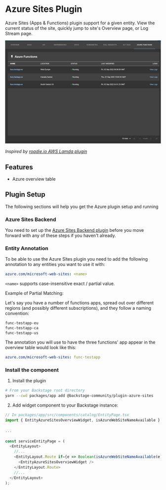 # Azure Sites Plugin

Azure Sites (Apps & Functions) plugin support for a given entity. View the current status of the site, quickly jump to site's Overview page, or Log Stream page.

![preview of Azure table](docs/functions-table.png)

_Inspired by [roadie.io AWS Lamda plugin](https://roadie.io/backstage/plugins/aws-lambda/)_

## Features

- Azure overview table

## Plugin Setup

The following sections will help you get the Azure plugin setup and running

### Azure Sites Backend

You need to set up the [Azure Sites Backend plugin](https://github.com/backstage/community-plugins/tree/main/workspaces/azure-sites/plugins/azure-sites-backend) before you move forward with any of these steps if you haven't already.

### Entity Annotation

To be able to use the Azure Sites plugin you need to add the following annotation to any entities you want to use it with:

```yaml
azure.com/microsoft-web-sites: <name>
```

`<name>` supports case-insensitive exact / partial value.

Example of Partial Matching:

Let's say you have a number of functions apps, spread out over different regions (and possibly different subscriptions), and they follow a naming convention:

```
func-testapp-eu
func-testapp-ca
func-testapp-us
```

The annotation you will use to have the three functions' app appear in the overview table would look like this:

```yaml
azure.com/microsoft-web-sites: func-testapp
```

### Install the component

1. Install the plugin

```sh
# From your Backstage root directory
yarn --cwd packages/app add @backstage-community/plugin-azure-sites
```

2. Add widget component to your Backstage instance:

```ts
// In packages/app/src/components/catalog/EntityPage.tsx
import { EntityAzureSitesOverviewWidget, isAzureWebSiteNameAvailable } from '@backstage-community/plugin-azure-sites';

...

const serviceEntityPage = (
  <EntityLayout>
    //...
    <EntityLayout.Route if={e => Boolean(isAzureWebSiteNameAvailable(e))} path="/azure" title="Azure">
      <EntityAzureSitesOverviewWidget />
    </EntityLayout.Route>
    //...
  </EntityLayout>
);
```
